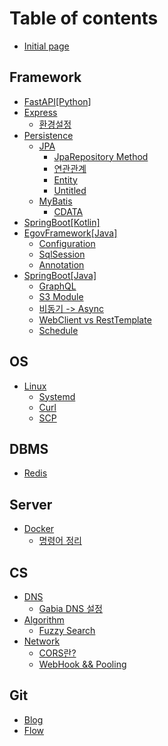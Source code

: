 # Table of contents

* [Initial page](README.md)

## Framework <a id="springboot"></a>

* [FastAPI\[Python\]](springboot/fastapi-python.md)
* [Express](springboot/express/README.md)
  * [환경설정](springboot/express/undefined.md)
* [Persistence](springboot/persistence/README.md)
  * [JPA](springboot/persistence/jpa/README.md)
    * [JpaRepository Method](springboot/persistence/jpa/jparepository-method.md)
    * [연관관계](springboot/persistence/jpa/undefined.md)
    * [Entity](springboot/persistence/jpa/entity.md)
    * [Untitled](springboot/persistence/jpa/untitled.md)
  * [MyBatis](springboot/persistence/mybatis-1/README.md)
    * [CDATA](springboot/persistence/mybatis-1/cdata.md)
* [SpringBoot\[Kotlin\]](springboot/kotlin.md)
* [EgovFramework\[Java\]](springboot/springframework/README.md)
  * [Configuration](springboot/springframework/configuration.md)
  * [SqlSession](springboot/springframework/sqlsession.md)
  * [Annotation](springboot/springframework/annotation.md)
* [SpringBoot\[Java\]](springboot/springboot/README.md)
  * [GraphQL](springboot/springboot/graphql.md)
  * [S3 Module](springboot/springboot/s3-module.md)
  * [비동기 -&gt; Async](springboot/springboot/greater-than-async.md)
  * [WebClient vs RestTemplate](springboot/springboot/webclient-vs-resttemplate.md)
  * [Schedule](springboot/springboot/java.md)

## OS <a id="linux-1"></a>

* [Linux](linux-1/linux/README.md)
  * [Systemd](linux-1/linux/systemd.md)
  * [Curl](linux-1/linux/untitled.md)
  * [SCP](linux-1/linux/scp.md)

## DBMS

* [Redis](dbms/redis.md)

## Server

* [Docker](server/docker/README.md)
  * [명령어 정리](server/docker/undefined.md)

## CS

* [DNS](cs/dns/README.md)
  * [Gabia DNS 설정](cs/dns/gabia-dns.md)
* [Algorithm](cs/algorithm/README.md)
  * [Fuzzy Search](cs/algorithm/fuzzy-search.md)
* [Network](cs/network/README.md)
  * [CORS란?](cs/network/cors.md)
  * [WebHook && Pooling](cs/network/webhook-and-and-pooling.md)

## Git

* [Blog](git/blog.md)
* [Flow](git/flow.md)

